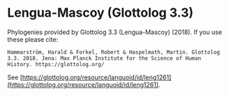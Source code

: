 # Lengua-Mascoy (Glottolog 3.3)

Phylogenies provided by Glottolog 3.3 (Lengua-Mascoy) (2018). If you use these please cite:

```
Hammarström, Harald & Forkel, Robert & Haspelmath, Martin. Glottolog 3.3. 2018. Jena: Max Planck Institute for the Science of Human History. https://glottolog.org/
```

See  [https://glottolog.org/resource/languoid/id/leng1261](https://glottolog.org/resource/languoid/id/leng1261).

